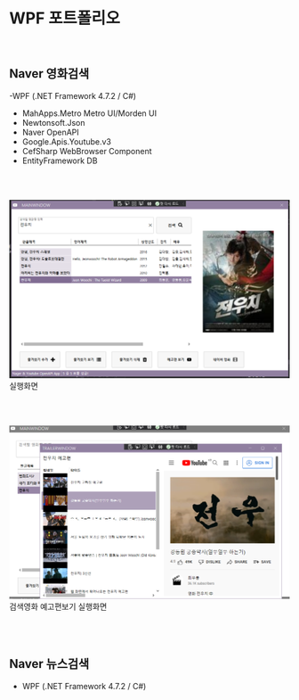 # WPF 포트폴리오

<br/>

## Naver 영화검색
-WPF (.NET Framework 4.7.2 / C#)
 - MahApps.Metro Metro UI/Morden UI
 - Newtonsoft.Json
 - Naver OpenAPI
 - Google.Apis.Youtube.v3
 - CefSharp WebBrowser Component
 - EntityFramework DB

<br/>

<br/>

![NaverMovieFinder](https://github.com/ynns1217/StudyWpf/blob/main/portfolio/WpfPortfolio/capture/captureImage.png)
실행화면

<br/>

<br/>

![YoutubePlay](https://github.com/ynns1217/StudyWpf/blob/main/portfolio/WpfPortfolio/capture/youtube_trailer.png?raw=true)
검색영화 예고편보기 실행화면

<br/>

<br/>

## Naver 뉴스검색
- WPF (.NET Framework 4.7.2 / C#)
